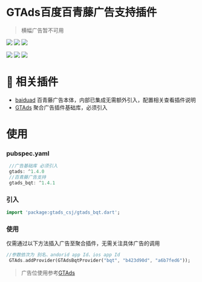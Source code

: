 # GTAds百度百青藤广告支持插件

> 横幅广告暂不可用

<p>
<a href="https://pub.dev/packages/gtads_bqt"><img src=https://img.shields.io/pub/v/gtads_bqt?color=orange></a>
<a href="https://pub.dev/packages/gtads_bqt"><img src=https://img.shields.io/pub/likes/gtads_bqt></a>
<a href="https://pub.dev/packages/gtads_bqt"><img src=https://img.shields.io/pub/points/gtads_bqt></a>
</p>

<p>
<a href="http://qm.qq.com/cgi-bin/qm/qr?_wv=1027&k=VhD0AZSmzvsD3fu7CeQFkzpBQHMHANb1&authKey=W7JGJ0HKklyhP1jyBvbTF2Dkw0cq4UmhVSx2zXVdIm6n48Xrto%2B7%2B1n9jbkAadyF&noverify=0&group_code=649574038"><img src=https://img.shields.io/badge/flutter%E4%BA%A4%E6%B5%81%E7%BE%A4-649574038-blue></a>
<a href="http://qm.qq.com/cgi-bin/qm/qr?_wv=1027&k=9I9lyXewEsEnx0f00EOF_9hEcFmG5Bmg&authKey=AJfQ8%2FhOLcoJ0p5B16EITjFav1IIs3UAerZSUsWZfa0evuklgxibHti51AYlZgI3&noverify=0&group_code=769626410"><img src=https://img.shields.io/badge/flutter%E4%BA%A4%E6%B5%81%E7%BE%A42-769626410-blue></a>
<a href="https://qm.qq.com/q/4MSgZuKimc"><img src=https://img.shields.io/badge/flutter%E5%B9%BF%E5%91%8A%E4%BA%A4%E6%B5%81-662186116-blue></a>
</p>

# 📢 相关插件

- [baiduad](https://github.com/gstory0404/baiduad) 百青藤广告本体，内部已集成无需额外引入，配置相关查看插件说明
- [GTAds](https://github.com/gstory0404/GTAds) 聚合广告插件基础库，必须引入

# 使用

### pubspec.yaml

```dart
 //广告基础库 必须引入
 gtads: ^1.4.0
 //百青藤广告支持
 gtads_bqt: ^1.4.1
```

### 引入

```dart
import 'package:gtads_csj/gtads_bqt.dart';
```

### 使用

仅需通过以下方法插入广告至聚合插件，无需关注具体广告的调用

```dart
//参数依次为 别名、andorid app Id、ios app Id
 GTAds.addProvider(GTAdsBqtProvider("bqt", "b423d90d", "a6b7fed6"));
```

> 广告位使用参考[GTAds](https://github.com/gstory0404/GTAds/tree/master/gtads)
